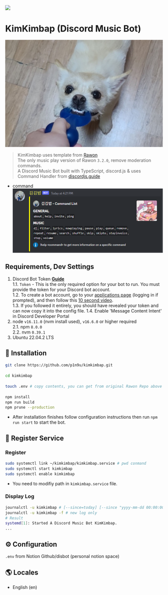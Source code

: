 <img src="https://badgen.net/badge/icon/typescript?icon=typescript&label">

# KimKimbap (Discord Music Bot)
![profile](img/kimkimbap.png)   
> KimKimbap uses template from [Rawon](https://github.com/Clytage/rawon)   
> The only music play version of Rawon `3.2.0`, remove moderation commands.   
> A Discord Music Bot built with TypeScript, discord.js & uses Command Handler from [discordjs.guide](https://discordjs.guide)
- command   
   ![command](img/command.png)   

## Requirements, Dev Settings

1. Discord Bot Token **[Guide](https://discordjs.guide/preparations/setting-up-a-bot-application.html#creating-your-bot)**  
   1.1. `Token` - This is the only required option for your bot to run. You must provide the token for your Discord bot account.   
   1.2. To create a bot account, go to your [applications page](https://discordapp.com/developers/applications/me) (logging in if prompted), and then follow this [10 second video](https://drive.google.com/file/d/1wZG_TBVfjQfj0CEYaRTzS60D-cbfeeYZ/view).   
   1.3. If you followed it entirely, you should have revealed your token and can now copy it into the config file.
   1.4. Enable 'Message Content Intent' in Discord Developer Portal
2. node `v16.11.0` (nvm install used), `v16.6.0` or higher required   
   2.1. npm `8.0.0`   
   2.2. nvm `0.39.1`
3. Ubuntu 22.04.2 LTS

## 🚀 Installation

```bash
git clone https://github.com/p1n9u/kimkimbap.git

cd kimkimbap

touch .env # copy contents, you can get from original Rawon Repo above link.

npm install
npm run build
npm prune --production
```
- After installation finishes follow configuration instructions then run `npm run start` to start the bot.

## 📝 Register Service

### Register 

```bash
sudo systemctl link ~/kimkimbap/kimkimbap.service # pwd conmand
sudo systemctl start kimkimbap
sudo systemctl enable kimkimbap
```
- You need to modifiy path in `kimkimbap.service` file.

### Display Log
```bash
journalctl -u kimkimbap # [--since=today] [--since "yyyy-mm-dd 00:00:00"] or
journalctl -u kimkimbap -f # new log only
# Result
systemd[1]: Started A Discord Music Bot KimKimbap.
...
```

## ⚙️ Configuration

`.env` from Notion Github/disbot (personal notion space)

## 🌎 Locales

- English (en)
